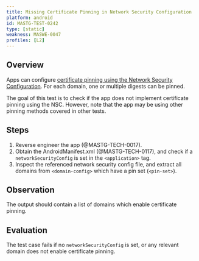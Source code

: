 ```yaml
---
title: Missing Certificate Pinning in Network Security Configuration
platform: android
id: MASTG-TEST-0242
type: [static]
weakness: MASWE-0047
profiles: [L2]
---
```


## Overview

Apps can configure [certificate pinning using the Network Security Configuration]("../../../Document/0x05g-Testing-Network-Communication.md#pinning-via-network-security-configuration-api-24"). For each domain, one or multiple digests can be pinned.

The goal of this test is to check if the app does not implement certificate pinning using the NSC. However, note that the app may be using other pinning methods covered in other tests.

## Steps

1. Reverse engineer the app (@MASTG-TECH-0017).
2. Obtain the AndroidManifest.xml (@MASTG-TECH-0117), and check if a `networkSecurityConfig` is set in the `<application>` tag.
3. Inspect the referenced network security config file, and extract all domains from `<domain-config>` which have a pin set (`<pin-set>`).

## Observation

The output should contain a list of domains which enable certificate pinning.

## Evaluation

The test case fails if no `networkSecurityConfig` is set, or any relevant domain does not enable certificate pinning.
